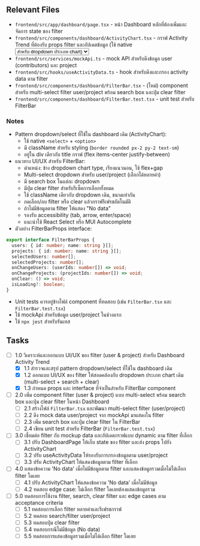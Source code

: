 ## Relevant Files

- `frontend/src/app/dashboard/page.tsx` - หน้า Dashboard หลักที่ต้องเพิ่มและจัดการ state ของ filter
- `frontend/src/components/dashboard/ActivityChart.tsx` - กราฟ Activity Trend ที่ต้องรับ props filter และอัปเดตข้อมูล (ใช้ native <select> + <option> สำหรับ dropdown ประเภท chart)
- `frontend/src/services/mockApi.ts` - mock API สำหรับดึงข้อมูล user (contributors) และ project
- `frontend/src/hooks/useActivityData.ts` - hook สำหรับดึงและกรอง activity data ตาม filter
- `frontend/src/components/dashboard/FilterBar.tsx` - (ใหม่) component สำหรับ multi-select filter user/project พร้อม search box และปุ่ม clear filter
- `frontend/src/components/dashboard/FilterBar.test.tsx` - unit test สำหรับ FilterBar

### Notes
- Pattern dropdown/select ที่ใช้ใน dashboard เดิม (ActivityChart):
  - ใช้ native `<select>` + `<option>`
  - มี className สำหรับ styling (`border rounded px-2 py-2 text-sm`)
  - อยู่ใน div เดียวกับ title กราฟ (flex items-center justify-between)
- แนวทาง UI/UX สำหรับ FilterBar:
  - ตำแหน่ง: ข้าง dropdown chart type, เรียงแนวนอน, ใช้ flex+gap
  - Multi-select dropdown สำหรับ user/project (เลือกได้หลายค่า)
  - มี search box ในแต่ละ dropdown
  - มีปุ่ม clear filter สำหรับรีเซ็ตการเลือกทั้งหมด
  - ใช้ className เดียวกับ dropdown เดิม, ขนาดเท่ากัน
  - กดเลือก/ลบ filter หรือ clear แล้วกราฟรีเฟรชอัตโนมัติ
  - ถ้าไม่มีข้อมูลตาม filter ให้แสดง "No data"
  - รองรับ accessibility (tab, arrow, enter/space)
  - แนะนำใช้ React Select หรือ MUI Autocomplete
- ตัวอย่าง FilterBarProps interface:

```ts
export interface FilterBarProps {
  users: { id: number; name: string }[];
  projects: { id: number; name: string }[];
  selectedUsers: number[];
  selectedProjects: number[];
  onChangeUsers: (userIds: number[]) => void;
  onChangeProjects: (projectIds: number[]) => void;
  onClear: () => void;
  isLoading?: boolean;
}
```
- Unit tests ควรอยู่ข้างไฟล์ component ที่ทดสอบ (เช่น `FilterBar.tsx` และ `FilterBar.test.tsx`)
- ใช้ mockApi สำหรับข้อมูล user/project ในช่วงแรก
- ใช้ `npx jest` สำหรับรันเทส

## Tasks

- [ ] 1.0 วิเคราะห์และออกแบบ UI/UX ของ filter (user & project) สำหรับ Dashboard Activity Trend
  - [x] 1.1 สำรวจและสรุป pattern dropdown/select ที่ใช้ใน dashboard เดิม
  - [x] 1.2 ออกแบบ UI/UX ของ filter ให้สอดคล้องกับ dropdown ประเภท chart เดิม (multi-select + search + clear)
  - [x] 1.3 กำหนด props และ interface ที่จำเป็นสำหรับ FilterBar component
- [ ] 2.0 เพิ่ม component filter (user & project) แบบ multi-select พร้อม search box และปุ่ม clear filter ในหน้า Dashboard
  - [ ] 2.1 สร้างไฟล์ `FilterBar.tsx` และพัฒนา multi-select filter (user/project)
  - [ ] 2.2 ดึง mock data user/project จาก mockApi มาแสดงใน filter
  - [ ] 2.3 เพิ่ม search box และปุ่ม clear filter ใน FilterBar
  - [ ] 2.4 เขียน unit test สำหรับ FilterBar (`FilterBar.test.tsx`)
- [ ] 3.0 เชื่อมต่อ filter กับ mockup data และอัปเดตกราฟแบบ dynamic ตาม filter ที่เลือก
  - [ ] 3.1 ปรับ DashboardPage ให้เก็บ state ของ filter และส่ง props ไปยัง ActivityChart
  - [ ] 3.2 ปรับ useActivityData ให้รองรับการกรองข้อมูลตาม user/project
  - [ ] 3.3 ปรับ ActivityChart ให้แสดงข้อมูลตาม filter ที่เลือก
- [ ] 4.0 แสดงข้อความ 'No data' เมื่อไม่มีข้อมูลตาม filter และแสดงข้อมูลรวมเมื่อไม่ได้เลือก filter ใดเลย
  - [ ] 4.1 ปรับ ActivityChart ให้แสดงข้อความ 'No data' เมื่อไม่มีข้อมูล
  - [ ] 4.2 ทดสอบ edge case: ไม่เลือก filter ใดเลยต้องแสดงข้อมูลรวม
- [ ] 5.0 ทดสอบการใช้งาน filter, search, clear filter และ edge cases ตาม acceptance criteria
  - [ ] 5.1 ทดสอบการเลือก filter หลายค่าและรีเฟรชกราฟ
  - [ ] 5.2 ทดสอบ search/filter user/project
  - [ ] 5.3 ทดสอบปุ่ม clear filter
  - [ ] 5.4 ทดสอบกรณีไม่มีข้อมูล (No data)
  - [ ] 5.5 ทดสอบการแสดงข้อมูลรวมเมื่อไม่ได้เลือก filter ใดเลย 
